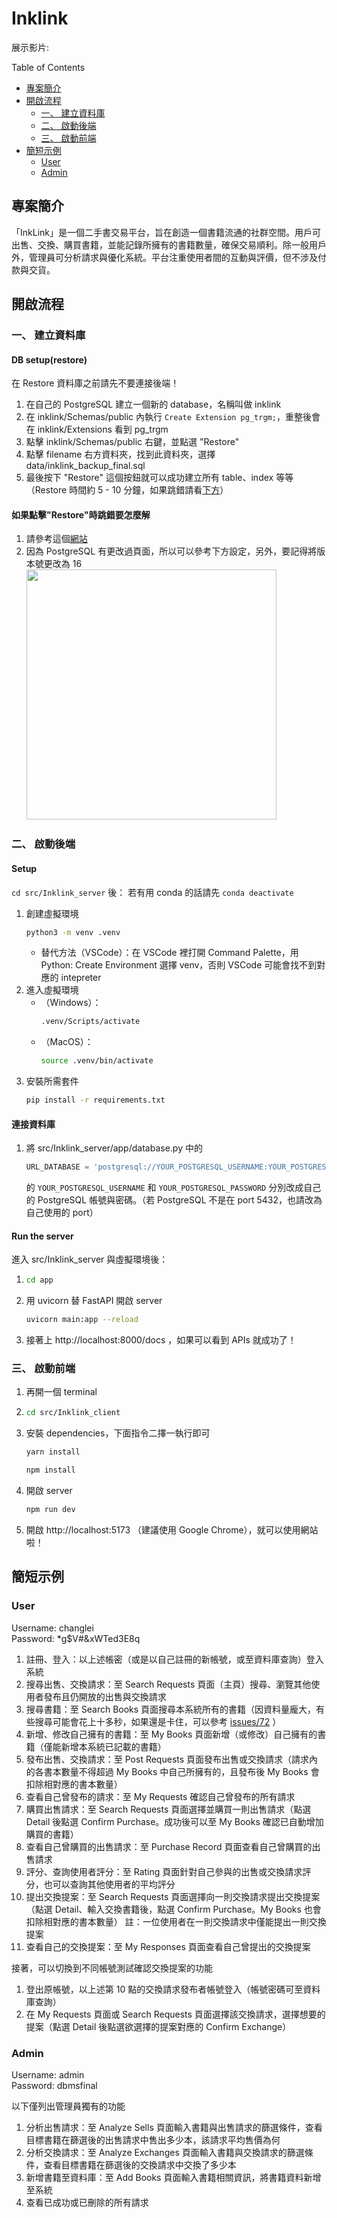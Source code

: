 # Inklink

展示影片: []("")

Table of Contents

- [專案簡介](#專案簡介)
- [開啟流程](#開啟流程)
  - [一、 建立資料庫](#一-建立資料庫)
  - [二、 啟動後端](#二-啟動後端)
  - [三、 啟動前端](#三-啟動前端)
- [簡短示例](#簡短示例)
  - [User](#user)
  - [Admin](#admin)

## 專案簡介
「InkLink」是一個二手書交易平台，旨在創造一個書籍流通的社群空間。用戶可出售、交換、購買書籍，並能記錄所擁有的書籍數量，確保交易順利。除一般用戶外，管理員可分析請求與優化系統。平台注重使用者間的互動與評價，但不涉及付款與交貨。

## 開啟流程

### 一、 建立資料庫

#### DB setup(restore)
在 Restore 資料庫之前請先不要連接後端！
1. 在自己的 PostgreSQL 建立一個新的 database，名稱叫做 inklink 
2. 在 inklink/Schemas/public 內執行 `Create Extension pg_trgm;`，重整後會在 inklink/Extensions 看到 pg_trgm
3. 點擊 inklink/Schemas/public 右鍵，並點選 "Restore"
4. 點擊 filename 右方資料夾，找到此資料夾，選擇 data/inklink_backup_final.sql
5. 最後按下 "Restore" 這個按鈕就可以成功建立所有 table、index 等等（Restore 時間約 5 - 10 分鐘，如果跳錯請看[下方](###如果點擊"Restore"時跳錯要怎麼解)）

#### 如果點擊"Restore"時跳錯要怎麼解

1. 請參考這個[網站](https://dba.stackexchange.com/questions/149169/binary-path-in-the-pgadmin-preferences)
2. 因為 PostgreSQL 有更改過頁面，所以可以參考下方設定，另外，要記得將版本號更改為 16
   <img src="https://i.imgur.com/Wrcy1Bh.png" data-canonical-src="https://i.imgur.com/Wrcy1Bh.png" height="400" />

### 二、 啟動後端

#### Setup

`cd src/Inklink_server` 後：
若有用 conda 的話請先 `conda deactivate`
1. 創建虛擬環境
    ```sh
    python3 -m venv .venv
    ```
   - 替代方法（VSCode）：在 VSCode 裡打開 Command Palette，用 Python: Create Environment 選擇 venv，否則 VSCode 可能會找不到對應的 intepreter
2. 進入虛擬環境
   - （Windows）：
     ```sh
     .venv/Scripts/activate
     ```
   - （MacOS）：
     ```sh
     source .venv/bin/activate
     ```
3. 安裝所需套件
   ```sh
   pip install -r requirements.txt
   ```

#### 連接資料庫

1. 將 src/Inklink_server/app/database.py 中的
   ```python
   URL_DATABASE = 'postgresql://YOUR_POSTGRESQL_USERNAME:YOUR_POSTGRESQL_PASSWORD@localhost:5432/inklink'
   ```
    的 `YOUR_POSTGRESQL_USERNAME` 和 `YOUR_POSTGRESQL_PASSWORD` 分別改成自己的 PostgreSQL 帳號與密碼。（若 PostgreSQL 不是在 port 5432，也請改為自己使用的 port）

#### Run the server

進入 src/Inklink_server 與虛擬環境後：

1. ```sh
   cd app
   ```
2. 用 uvicorn 替 FastAPI 開啟 server
   ```sh
   uvicorn main:app --reload
   ```
4. 接著上 http://localhost:8000/docs ，如果可以看到 APIs 就成功了！

### 三、 啟動前端

1. 再開一個 terminal
2. ```sh
   cd src/Inklink_client
   ```
3. 安裝 dependencies，下面指令二擇一執行即可
   ```sh
   yarn install
   ```
   ```sh
   npm install
   ```
4. 開啟 server
   ```sh
   npm run dev
   ```
5. 開啟 http://localhost:5173 （建議使用 Google Chrome），就可以使用網站啦！

## 簡短示例
### User
Username: changlei  
Password: *g$V#&xWTed3E8q
1. 註冊、登入：以上述帳密（或是以自己註冊的新帳號，或至資料庫查詢）登入系統
2. 搜尋出售、交換請求：至 Search Requests 頁面（主頁）搜尋、瀏覽其他使用者發布且仍開放的出售與交換請求
3. 搜尋書籍：至 Search Books 頁面搜尋本系統所有的書籍（因資料量龐大，有些搜尋可能會花上十多秒，如果還是卡住，可以參考 [issues/72](https://github.com/godjojo00/Inklink/issues/72) ）
4. 新增、修改自己擁有的書籍：至 My Books 頁面新增（或修改）自己擁有的書籍（僅能新增本系統已記載的書籍）
5. 發布出售、交換請求：至 Post Requests 頁面發布出售或交換請求（請求內的各書本數量不得超過 My Books 中自己所擁有的，且發布後 My Books 會扣除相對應的書本數量）
6. 查看自己曾發布的請求：至 My Requests 確認自己曾發布的所有請求
7. 購買出售請求：至 Search Requests 頁面選擇並購買一則出售請求（點選 Detail 後點選 Confirm Purchase。成功後可以至 My Books 確認已自動增加購買的書籍）
8. 查看自己曾購買的出售請求：至 Purchase Record 頁面查看自己曾購買的出售請求
9. 評分、查詢使用者評分：至 Rating 頁面針對自己參與的出售或交換請求評分，也可以查詢其他使用者的平均評分
10. 提出交換提案：至 Search Requests 頁面選擇向一則交換請求提出交換提案（點選 Detail、輸入交換書籍後，點選 Confirm Purchase。My Books 也會扣除相對應的書本數量）
   註：一位使用者在一則交換請求中僅能提出一則交換提案
11. 查看自己的交換提案：至 My Responses 頁面查看自己曾提出的交換提案

接著，可以切換到不同帳號測試確認交換提案的功能
1. 登出原帳號，以上述第 10 點的交換請求發布者帳號登入（帳號密碼可至資料庫查詢）
2. 在 My Requests 頁面或 Search Requests 頁面選擇該交換請求，選擇想要的提案（點選 Detail 後點選欲選擇的提案對應的 Confirm Exchange）

### Admin
Username: admin  
Password: dbmsfinal

以下僅列出管理員獨有的功能
1. 分析出售請求：至 Analyze Sells 頁面輸入書籍與出售請求的篩選條件，查看目標書籍在篩選後的出售請求中售出多少本，該請求平均售價為何
2. 分析交換請求：至 Analyze Exchanges 頁面輸入書籍與交換請求的篩選條件，查看目標書籍在篩選後的交換請求中交換了多少本
3. 新增書籍至資料庫：至 Add Books 頁面輸入書籍相關資訊，將書籍資料新增至系統
4. 查看已成功或已刪除的所有請求
